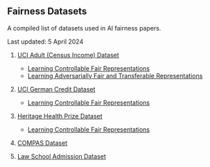 ## Fairness Datasets

A compiled list of datasets used in AI fairness papers.

Last updated: 5 April 2024

1. [UCI Adult (Census Income) Dataset](https://archive.ics.uci.edu/dataset/2/adult)
    - [Learning Controllable Fair Representations](https://github.com/ermongroup/lag-fairness/tree/master)
    - [Learning Adversarially Fair and Transferable Representations](https://github.com/VectorInstitute/laftr)

2. [UCI German Credit Dataset](https://archive.ics.uci.edu/dataset/144/statlog+german+credit+data)
    - [Learning Controllable Fair Representations](https://github.com/ermongroup/lag-fairness/tree/master)

3. [Heritage Health Prize Dataset](https://www.kaggle.com/c/hhp)
    - [Learning Controllable Fair Representations](https://github.com/ermongroup/lag-fairness/tree/master)

4. [COMPAS Dataset](https://github.com/propublica/compas-analysis/)

5. [Law School Admission Dataset](https://www.kaggle.com/datasets/danofer/law-school-admissions-bar-passage)